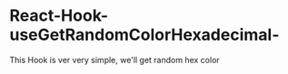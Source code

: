 # React-Hook-useGetRandomColorHexadecimal-
This Hook is ver very simple, we'll get random hex color 
